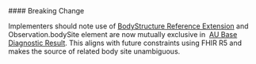 <div class="note-to-balloters" markdown="1">
#### Breaking Change

 Implementers should note use of [BodyStructure Reference Extension](http://hl7.org/fhir/StructureDefinition/bodySite) and Observation.bodySite element are now mutually exclusive in  [AU Base Diagnostic Result](StructureDefinition-au-diagnosticresult.html). This aligns with future constraints using FHIR R5 and makes the source of related body site unambiguous.
 </div>